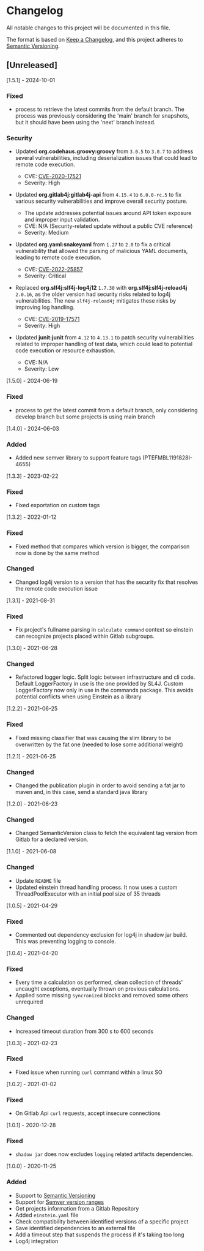 # Changelog
All notable changes to this project will be documented in this file.

The format is based on [Keep a Changelog](https://keepachangelog.com/en/1.0.0/),
and this project adheres to [Semantic Versioning](https://semver.org/spec/v2.0.0.html).


## [Unreleased]

[1.5.1] - 2024-10-01
### Fixed
- process to retrieve the latest commits from the default branch. The process was previously considering the 'main' branch for snapshots, but it should have been using the 'next' branch instead.

### Security
- Updated **org.codehaus.groovy:groovy** from `3.0.5` to `3.0.7` to address several vulnerabilities, including deserialization issues that could lead to remote code execution.
  - CVE: [CVE-2020-17521](https://nvd.nist.gov/vuln/detail/CVE-2020-17521)
  - Severity: High

- Updated **org.gitlab4j:gitlab4j-api** from `4.15.4` to `6.0.0-rc.5` to fix various security vulnerabilities and improve overall security posture.
  - The update addresses potential issues around API token exposure and improper input validation.
  - CVE: N/A (Security-related update without a public CVE reference)
  - Severity: Medium

- Updated **org.yaml:snakeyaml** from `1.27` to `2.0` to fix a critical vulnerability that allowed the parsing of malicious YAML documents, leading to remote code execution.
  - CVE: [CVE-2022-25857](https://nvd.nist.gov/vuln/detail/CVE-2022-25857)
  - Severity: Critical

- Replaced **org.slf4j:slf4j-log4j12** `1.7.30` with **org.slf4j:slf4j-reload4j** `2.0.16`, as the older version had security risks related to log4j vulnerabilities. The new `slf4j-reload4j` mitigates these risks by improving log handling.
  - CVE: [CVE-2019-17571](https://nvd.nist.gov/vuln/detail/CVE-2019-17571)
  - Severity: High

- Updated **junit:junit** from `4.12` to `4.13.1` to patch security vulnerabilities related to improper handling of test data, which could lead to potential code execution or resource exhaustion.
  - CVE: N/A
  - Severity: Low
  
[1.5.0] - 2024-06-19
### Fixed
- process to get the latest commit from a default branch, only considering develop branch but some projects is using main branch

[1.4.0] - 2024-06-03
### Added
- Added new semver library to support feature tags (PTEFMBL1191828I-4655)

[1.3.3] - 2023-02-22
### Fixed
- Fixed exportation on custom tags

[1.3.2] - 2022-01-12
### Fixed
- Fixed method that compares which version is bigger, the comparison now is done by the same method

### Changed
- Changed log4j version to a version that has the security fix that resolves the remote code execution issue

[1.3.1] - 2021-08-31
### Fixed
- Fix project's fullname parsing in `calculate command` context so einstein can recognize projects placed within Gitlab
subgroups.

[1.3.0] - 2021-06-28
### Changed
- Refactored logger logic. Split logic between infrastructure and cli code. Default LoggerFactory in use is the one provided
by SL4J. Custom LoggerFactory now only in use in the commands package. This avoids potential conflicts when using Einstein as a library

[1.2.2] - 2021-06-25
### Fixed
- Fixed missing classifier that was causing the slim library to be overwritten by the fat one (needed to lose some additional weight) 

[1.2.1] - 2021-06-25
### Changed
- Changed the publication plugin in order to avoid sending a fat jar to maven and, in this case, send a standard java library

[1.2.0] - 2021-06-23
### Changed
- Changed SemanticVersion class to fetch the equivalent tag version from Gitlab for a declared version.

[1.1.0] - 2021-06-08
### Changed
- Update `README` file
- Updated einstein thread handling process. It now uses a custom ThreadPoolExecutor with an initial pool size of 35 threads

[1.0.5] - 2021-04-29
### Fixed
- Commented out dependency exclusion for log4j in shadow jar build. This was preventing logging to console.

[1.0.4] - 2021-04-20
### Fixed
- Every time a calculation os performed, clean collection of threads' uncaught exceptions, eventually thrown on previous
  calculations.
- Applied some missing `syncronized` blocks and removed some others unrequired
### Changed
- Increased timeout duration from 300 s to 600 seconds

[1.0.3] - 2021-02-23
### Fixed
- Fixed issue when running `curl` command within a linux SO

[1.0.2] - 2021-01-02
### Fixed
- On Gitlab Api `curl` requests, accept insecure connections

[1.0.1] - 2020-12-28
### Fixed
- `shadow jar` does now excludes `logging` related artifacts dependencies.

[1.0.0] - 2020-11-25
### Added
- Support to [Semantic Versioning](https://semver.org/spec/v2.0.0.html)
- Support for [Semver version ranges](https://devhints.io/semver)
- Get projects information from a Gitlab Repository
- Added `einstein.yaml` file
- Check compatibility between identified versions of a specific project
- Save identified dependencies to an external file
- Add a timeout step that suspends the process if it's taking too long
- Log4j integration
